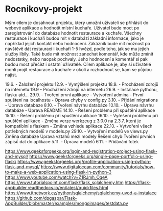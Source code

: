 # Rocnikovy-projekt

Mým cílem je dosáhnout projektu, který umožní uživateli se přihlásit do webové aplikace a hodnotit místní kuchaře. Uživatel bude moct po zaregistrování do databáze hodnotit restaurace a kuchaře. Všechny restaurace i kuchaři budou mít v databázi základní informace, jako je například jejich kontakt nebo hodnocení. Zákázník bude mít možnost po návštěvě dát restauraci i kuchaři 1-5 hvězd, podle toho, jak se mu jejich služby líbily. Také bude mít možnost zanechat komentář, kde může zmínit nedostatky, nebo naopak pochvaly. Jeho hodnocení a komentář si pak budou moct přečíst i ostatní uživatelé. Cílem aplikace je, aby si uživatelé mohli projít restaurace a kuchaře v okolí a rozhodnout se, kam se půjdou najíst.

19.6. - Založení projektu
12.9. - Vymýšlení projektu
18.9. - Procházení zdrojů na internetu 
19.9  - Procházení zdrojů na internetu
26.9. - Instalace pythonu, flasku atd...
29.9. - Tvoření první aplikace
      - Vytvoření admina
      - První spuštení na localhostu
      - Oprava chyby v config.py
3.10. - Přidání migrations
      - Úprava databáze
8.10. - Tvoření návrhu databáze
10.10. - Úprava návrhu databáze
       - Úprava README
14.10. - Řešení problému při spuštění aplikace
15.10. - Řešení problému při spuštění aplikace
16.10. - Vyřešení problému při spuštění aplikace
       - Změna verze werkzeug z 3.0.0 na 2.3.7, která je kompatiblní s flaskem
       - Změna vzhledu aplikace
22.10. - Vytvoření všech potřebných modelů v models.py
29.10. - Vytvoření modelů ve views.py
         Změna databáze
         Úprava vztahů mezi modely
         Řešení chyb
         Tvoření prvních zápisů dat do aplikace
5.11.  - Úprava modelů
6.11.  - Přidávání fotek
         
         




https://www.geeksforgeeks.org/login-and-registration-project-using-flask-and-mysql/
https://www.geeksforgeeks.org/single-page-portfolio-using-flask/
https://www.geeksforgeeks.org/profile-application-using-python-flask-and-mysql/
https://www.digitalocean.com/community/tutorials/how-to-make-a-web-application-using-flask-in-python-3
https://www.youtube.com/watch?v=Z1RJmh_OqeA
https://www.tutorialspoint.com/flask/flask_sqlalchemy.htm
https://flask-appbuilder.readthedocs.io/en/latest/quickfiles.html
https://www.itnetwork.cz/python/sqlalchemy/sqlalchemy-uvod-a-instalace
https://github.com/dpgaspar/Flask-AppBuilder/blob/master/examples/mongoimages/testdata.py

